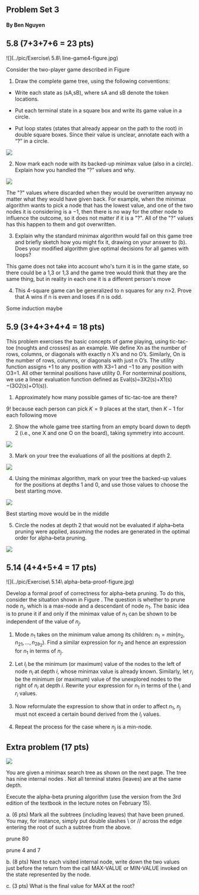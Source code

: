 ## Problem Set 3

#### By Ben Nguyen

## 5.8 (7+3+7+6 = 23 pts)

![](../pic/Exercise\ 5.8\ line-game4-figure.jpg)

Consider the two-player game described in Figure 

1. Draw the complete game tree, using the following conventions:

- Write each state as (sA,sB), where sA and sB denote the token locations.

- Put each terminal state in a square box and write its game value in a circle.

- Put loop states (states that already appear on the path to the root) in double square boxes. Since their value is unclear, annotate each with a “?” in a circle.

![](../pic/jumpgameTree.jpg)

2. Now mark each node with its backed-up minimax value (also in a circle). Explain how you handled the “?” values and why.

![](../pic/jumpgameMinimax.jpg)

  The "?" values where discarded when they would be overwritten anyway no matter what they would have given back. For example, when the minimax algorithm wants to pick a node that has the lowest value, and one of the two nodes it is considering is a $-1$, then there is no way for the other node to influence the outcome, so it does not matter if it is a "?". All of the "?" values has this happen to them and got overwritten.

3. Explain why the standard minimax algorithm would fail on this game tree and briefly sketch how you might fix it, drawing on your answer to (b). Does your modified algorithm give optimal decisions for all games with loops?

This game does not take into account who's turn it is in the game state, so there could be a 1,3 or 1,3 and the game tree would think that they are the same thing, but in reality in each one it is a different person's move

<!-- Carried ? up until it gets ignored, treated it as an unknown state -->
<!-- Tried to solve until the minimax algorithm would throw out that path -->

4. This 4-square game can be generalized to n squares for any n>2. Prove that A wins if n is even and loses if n is odd.

Some induction maybe

## 5.9 (3+4+3+4+4 = 18 pts) 

This problem exercises the basic concepts of game playing, using tic-tac-toe (noughts and crosses) as an example. We define Xn as the number of rows, columns, or diagonals with exactly n X’s and no O’s. Similarly, On is the number of rows, columns, or diagonals with just n O’s. The utility function assigns +1 to any position with X3=1 and −1 to any position with O3=1. All other terminal positions have utility 0. For nonterminal positions, we use a linear evaluation function defined as Eval(s)=3X2(s)+X1(s)−(3O2(s)+O1(s)).

1. Approximately how many possible games of tic-tac-toe are there?

  $9!$ because each person can pick $K=9$ places at the start, then $K-1$ for each following move

2. Show the whole game tree starting from an empty board down to depth 2 (i.e., one X and one O on the board), taking symmetry into account.

![](../pic/tictac1.jpg)

3. Mark on your tree the evaluations of all the positions at depth 2.

![](../pic/tictac2.jpg)

4. Using the minimax algorithm, mark on your tree the backed-up values for the positions at depths 1 and 0, and use those values to choose the best starting move.

![](../pic/tictac3.jpg)

Best starting move would be in the middle

5. Circle the nodes at depth 2 that would not be evaluated if alpha–beta pruning were applied, assuming the nodes are generated in the optimal order for alpha–beta pruning.

![](../pic/tictac3.jpg)

## 5.14 (4+4+5+4 = 17 pts) 

<!-- Typo in part 1: the second argument of min is n_{21} (i.e., subscripts 21} not "n_2 1" (i.e., 1 as a product factor). --> 

![](../pic/Exercise\ 5.14\ alpha-beta-proof-figure.jpg)

Develop a formal proof of correctness for alpha–beta pruning. To do this, consider the situation shown in Figure . The question is whether to prune node $n_j$, which is a max-node and a descendant of node $n_1$. The basic idea is to prune it if and only if the minimax value of $n_1$ can be shown to be independent of the value of $n_j$.

1. Mode $n_1$ takes on the minimum value among its children: $n_1=min(n_2,n_{21},…,n_{2b_2})$. Find a similar expression for $n_2$ and hence an expression for $n_1$ in terms of $n_j$.

2. Let $l_i$ be the minimum (or maximum) value of the nodes to the left of node $n_i$ at depth $i$, whose minimax value is already known. Similarly, let $r_i$ be the minimum (or maximum) value of the unexplored nodes to the right of $n_i$ at depth $i$. Rewrite your expression for $n_1$ in terms of the $l_i$ and $r_i$ values.

3. Now reformulate the expression to show that in order to affect $n_1$, $n_j$ must not exceed a certain bound derived from the $l_i$ values.

4. Repeat the process for the case where $n_j$ is a min-node.

## Extra problem (17 pts) 

![](../pic/alphabetapruning.png)

You are given a minimax search tree as shown on the next page.  The
tree has nine internal nodes .  Not all terminal states (leaves) are 
at the same depth. 

Execute the alpha-beta pruning algorithm (use the version from the 3rd 
edition of the textbook in the lecture notes on February 15).

a. (6 pts) Mark all the subtrees (including leaves) that have been pruned.
    You may, for instance, simply put double slashes \\ or // across the edge 
    entering the root of such a subtree from the above.  

prune 80

prune 4 and 7

b. (8 pts) Next to each visited internal node, write down the two values  
    just before the return from the call MAX-VALUE or MIN-VALUE invoked on the 
    state represented by the node.

c. (3 pts) What is the final value for MAX at the root?
